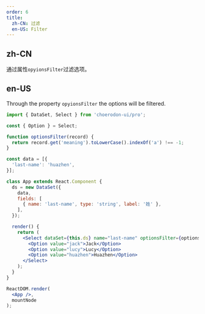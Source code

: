 ```yaml
---
order: 6
title:
  zh-CN: 过滤
  en-US: Filter
---
```


## zh-CN

通过属性`opyionsFilter`过滤选项。

## en-US

Through the property `opyionsFilter` the options will be filtered.

````jsx
import { DataSet, Select } from 'choerodon-ui/pro';

const { Option } = Select;

function optionsFilter(record) {
  return record.get('meaning').toLowerCase().indexOf('a') !== -1;
}

const data = [{
  'last-name': 'huazhen',
}];

class App extends React.Component {
  ds = new DataSet({
    data,
    fields: [
      { name: 'last-name', type: 'string', label: '姓' },
    ],
  });

  render() {
    return (
      <Select dataSet={this.ds} name="last-name" optionsFilter={optionsFilter}>
        <Option value="jack">Jack</Option>
        <Option value="lucy">Lucy</Option>
        <Option value="huazhen">Huazhen</Option>
      </Select>
    );
  }
}

ReactDOM.render(
  <App />,
  mountNode
);
````
